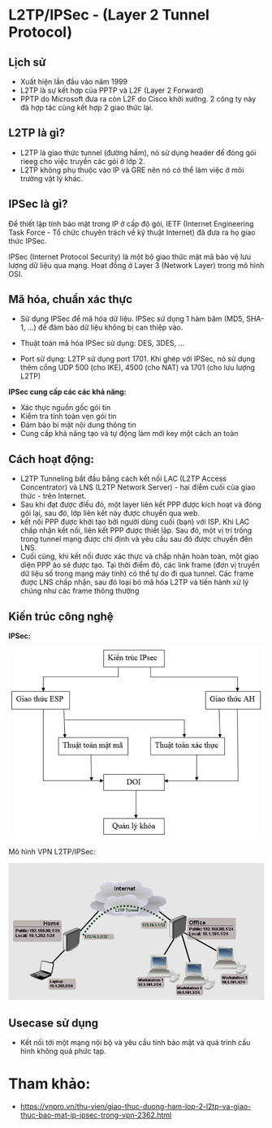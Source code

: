 # L2TP/IPSec - (Layer 2 Tunnel Protocol)

## Lịch sử
- Xuất hiện lần đầu vào năm 1999
- L2TP là sự kết hợp của PPTP và L2F (Layer 2 Forward)
- PPTP do Microsoft đưa ra còn L2F do Cisco khởi xướng. 2 công ty này đã hợp tác cùng kết hợp 2 giao thức lại.

## L2TP là gì?
- L2TP là giao thức tunnel (đường hầm), nó sử dụng header để đóng gói rieeg cho việc truyền các gói ở lớp 2.
- L2TP không phụ thuộc vào IP và GRE nên nó có thể làm việc ở môi trường vật lý khác. 

## IPSec là gì?
Để thiết lập tính bảo mật trong IP ở cấp độ gói, IETF (Internet Engineering Task Force - Tổ chức chuyên trách về kỹ thuật Internet) đã đưa ra họ giao thức IPSec.

IPSec (Internet Protocol Security) là một bộ giao thức mật mã bảo vệ lưu lượng dữ liệu qua mạng. Hoạt đồng ở Layer 3 (Network Layer) trong mô hình OSI.

## Mã hóa, chuẩn xác thực
- Sử dụng IPSec để mã hóa dữ liệu. IPSec sử dụng 1 hàm băm (MD5, SHA-1, ...) để đảm bảo dữ liệu không bị can thiệp vào. 
- Thuật toán mã hóa IPSec sử dụng: DES, 3DES, ...

- Port sử dụng: L2TP sử dụng port 1701. Khi ghép với IPSec, nó sử dụng thêm cổng UDP 500 (cho IKE), 4500 (cho NAT) và 1701 (cho lưu lượng L2TP)

**IPSec cung cấp các các khả năng:**
- Xác thực nguồn gốc gói tin
- Kiểm tra tính toàn vẹn gói tin
- Đảm bảo bí mật nội dung thông tin
- Cung cấp khả năng tạo và tự động làm mới key một cách an toàn

## Cách hoạt động:
- L2TP Tunneling bắt đầu bằng cách kết nối LAC (L2TP Access Concentrator) và LNS (L2TP Network Server) - hai điểm cuối của giao thức - trên Internet. 
- Sau khi đạt được điều đó, một layer liên kết PPP được kích hoạt và đóng gói lại, sau đó, lớp liên kết này được chuyển qua web.
- kết nối PPP được khởi tạo bởi người dùng cuối (bạn) với ISP. Khi LAC chấp nhận kết nối, liên kết PPP được thiết lập. Sau đó, một vị trí trống trong tunnel mạng được chỉ định và yêu cầu sau đó được chuyển đến LNS.
- Cuối cùng, khi kết nối được xác thực và chấp nhận hoàn toàn, một giao diện PPP ảo sẽ được tạo. Tại thời điểm đó, các link frame (đơn vị truyền dữ liệu số trong mạng máy tính) có thể tự do đi qua tunnel. Các frame được LNS chấp nhận, sau đó loại bỏ mã hóa L2TP và tiến hành xử lý chúng như các frame thông thường

## Kiến trúc công nghệ
**IPSec:**

<img src="../images/Screenshot_6.png">

Mô hình VPN L2TP/IPSec:

<img src="../images/Screenshot_7.png">

## Usecase sử dụng
- Kết nối tới một mạng nội bộ và yêu cầu tính bảo mật và quá trình cấu hình không quá phức tạp.

# Tham khảo:
- https://vnpro.vn/thu-vien/giao-thuc-duong-ham-lop-2-l2tp-va-giao-thuc-bao-mat-ip-ipsec-trong-vpn-2362.html